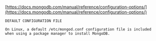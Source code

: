 [https://docs.mongodb.com/manual/reference/configuration-options/](https://docs.mongodb.com/manual/reference/configuration-options/)


```
DEFAULT CONFIGURATION FILE

On Linux, a default /etc/mongod.conf configuration file is included when using a package manager to install MongoDB.
```